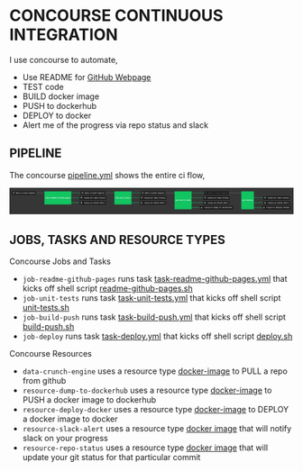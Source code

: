 # CONCOURSE CONTINUOUS INTEGRATION

I use concourse to automate,

* Use README for
  [GitHub Webpage](https://jeffdecola.github.io/hello-go-deploy-marathon/)
* TEST code
* BUILD docker image
* PUSH to dockerhub
* DEPLOY to docker
* Alert me of the progress via repo status and slack

## PIPELINE

The concourse
[pipeline.yml](https://github.com/JeffDeCola/data-crunch-engine/blob/master/ci/pipeline.yml)
shows the entire ci flow,

![IMAGE - data-crunch-engine concourse ci pipeline - IMAGE](docs/pics/data-crunch-engine-pipeline.jpg)

## JOBS, TASKS AND RESOURCE TYPES

Concourse Jobs and Tasks

* `job-readme-github-pages` runs task
  [task-readme-github-pages.yml](https://github.com/JeffDeCola/data-crunch-engine/blob/master/ci/tasks/task-readme-github-pages.yml)
  that kicks off shell script
  [readme-github-pages.sh](https://github.com/JeffDeCola/data-crunch-engine/blob/master/ci/scripts/readme-github-pages.sh)
* `job-unit-tests` runs task
  [task-unit-tests.yml](https://github.com/JeffDeCola/data-crunch-engine/blob/master/ci/tasks/task-unit-tests.yml)
  that kicks off shell script
  [unit-tests.sh](https://github.com/JeffDeCola/data-crunch-engine/tree/master/ci/scripts/unit-tests.sh)
* `job-build-push` runs task
  [task-build-push.yml](https://github.com/JeffDeCola/data-crunch-engine/blob/master/ci/tasks/task-build-push.yml)
  that kicks off shell script
  [build-push.sh](https://github.com/JeffDeCola/data-crunch-engine/tree/master/ci/scripts/build-push.sh)
* `job-deploy` runs task
  [task-deploy.yml](https://github.com/JeffDeCola/data-crunch-engine/blob/master/ci/tasks/task-deploy.yml)
  that kicks off shell script
  [deploy.sh](https://github.com/JeffDeCola/data-crunch-engine/tree/master/ci/scripts/deploy.sh)

Concourse Resources

* `data-crunch-engine` uses a resource type
  [docker-image](https://hub.docker.com/r/concourse/git-resource/)
  to PULL a repo from github
* `resource-dump-to-dockerhub` uses a resource type
  [docker-image](https://hub.docker.com/r/concourse/docker-image-resource/)
  to PUSH a docker image to dockerhub
* `resource-deploy-docker` uses a resource type
  [docker-image](https://hub.docker.com/r/jeffdecola/concourse-deploy-docker-resource/)
  to DEPLOY a docker image to docker
* `resource-slack-alert` uses a resource type
  [docker image](https://hub.docker.com/r/cfcommunity/slack-notification-resource)
  that will notify slack on your progress
* `resource-repo-status` uses a resource type
  [docker image](https://hub.docker.com/r/jeffdecola/github-status-resource-clone)
  that will update your git status for that particular commit
